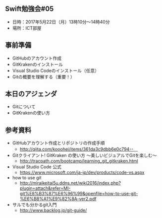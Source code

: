## Swift勉強会#05
- 日時：2017年5月22日（月）13時10分〜14時40分
- 場所：ICT部屋

## 事前準備
- GitHubのアカウント作成
- GitKrakenのインストール
- Visual Studio Codeのインストール（任意）
- Gitの概要を理解する（重要！）

## 本日のアジェンダ
- Gitについて
- GitKrakenの使い方

## 参考資料
- GitHubアカウント作成とリポジトリの作成手順
  - http://qiita.com/kooohei/items/361da3c9dbb6e0c794--　
- Gitクライアント! GitKraken の使い方 ～美しいビジュアルでGitを楽しむ～
  - http://tracpath.com/bootcamp/learning_git_gitkraken.html
- Visual Studio Code 公式
  - https://www.microsoft.com/ja-jp/dev/products/code-vs.aspx
- how to use git
  - http://miraikeitai5u.ddns.net/wiki2016/index.php?plugin=attach&refer=MI-git%E8%B3%87%E6%96%99&openfile=how-to-use-git-%E6%B8%A1%E9%82%8A-ver2.pdf
- サルでも分かるgit入門
  - http://www.backlog.jp/git-guide/
